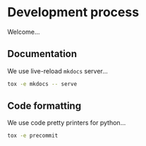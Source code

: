 # Development process

Welcome...

## Documentation

We use live-reload `mkdocs` server...

```bash
tox -e mkdocs -- serve
```

## Code formatting

We use code pretty printers for python...

```bash
tox -e precommit
```
